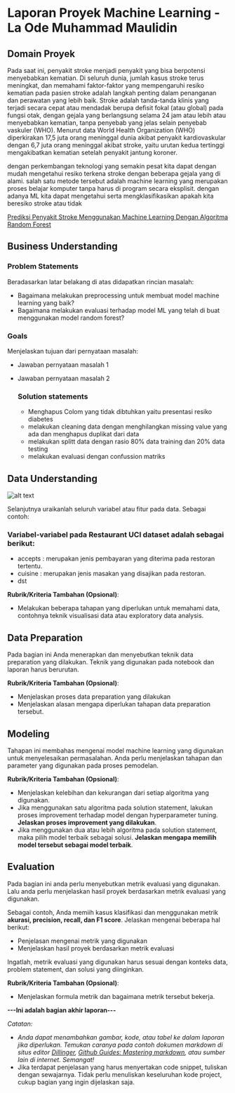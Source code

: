 # Laporan Proyek Machine Learning - La Ode Muhammad Maulidin

## Domain Proyek

Pada saat ini, penyakit stroke menjadi penyakit yang bisa berpotensi menyebabkan kematian. Di seluruh dunia, jumlah kasus stroke terus meningkat, dan memahami faktor-faktor yang mempengaruhi resiko kematian pada pasien stroke adalah langkah penting dalam penanganan dan perawatan yang lebih baik. Stroke adalah tanda-tanda klinis yang terjadi secara cepat atau mendadak berupa defisit fokal (atau global) pada fungsi otak, dengan gejala yang berlangsung selama 24 jam atau lebih atau menyebabkan kematian, tanpa penyebab yang jelas selain penyebab vaskuler (WHO). Menurut data World Health Organization (WHO) diperkirakan 17,5 juta orang meninggal dunia akibat penyakit kardiovaskular dengan 6,7 juta orang meninggal akibat stroke, yaitu urutan kedua tertinggi mengakibatkan kematian setelah penyakit jantung koroner. 

dengan perkembangan teknologi yang semakin pesat kita dapat dengan mudah mengetahui resiko terkena stroke dengan beberapa gejala yang di alami. salah satu metode tersebut adalah machine learning yang merupakan proses belajar komputer tanpa harus di program secara eksplisit. dengan adanya ML kita dapat mengetahui serta mengklasifikasikan apakah kita beresiko stroke atau tidak
  
[Prediksi Penyakit Stroke Menggunakan Machine Learning Dengan Algoritma Random Forest](https://e-jurnal.pnl.ac.id/infomedia/article/view/5199 ) 

## Business Understanding


### Problem Statements

Beradasarkan latar belakang di atas didapatkan rincian masalah:
- Bagaimana melakukan preprocessing untuk membuat model machine learning yang baik?
- Bagaimana melakukan evaluasi terhadap model ML yang telah di buat menggunakan model random forest?

### Goals

Menjelaskan tujuan dari pernyataan masalah:
- Jawaban pernyataan masalah 1
- Jawaban pernyataan masalah 2


    ### Solution statements
    - Menghapus Colom yang tidak dibtuhkan yaitu presentasi resiko diabetes
    - melakukan cleaning data dengan menghilangkan missing value yang ada dan menghapus duplikat dari data
    - melakukan splitt data dengan rasio 80% data training dan 20% data testing 
    - melakukan evaluasi dengan confussion matriks

## Data Understanding
![alt text](image.png)

Selanjutnya uraikanlah seluruh variabel atau fitur pada data. Sebagai contoh:  

### Variabel-variabel pada Restaurant UCI dataset adalah sebagai berikut:
- accepts : merupakan jenis pembayaran yang diterima pada restoran tertentu.
- cuisine : merupakan jenis masakan yang disajikan pada restoran.
- dst

**Rubrik/Kriteria Tambahan (Opsional)**:
- Melakukan beberapa tahapan yang diperlukan untuk memahami data, contohnya teknik visualisasi data atau exploratory data analysis.

## Data Preparation
Pada bagian ini Anda menerapkan dan menyebutkan teknik data preparation yang dilakukan. Teknik yang digunakan pada notebook dan laporan harus berurutan.

**Rubrik/Kriteria Tambahan (Opsional)**: 
- Menjelaskan proses data preparation yang dilakukan
- Menjelaskan alasan mengapa diperlukan tahapan data preparation tersebut.

## Modeling
Tahapan ini membahas mengenai model machine learning yang digunakan untuk menyelesaikan permasalahan. Anda perlu menjelaskan tahapan dan parameter yang digunakan pada proses pemodelan.

**Rubrik/Kriteria Tambahan (Opsional)**: 
- Menjelaskan kelebihan dan kekurangan dari setiap algoritma yang digunakan.
- Jika menggunakan satu algoritma pada solution statement, lakukan proses improvement terhadap model dengan hyperparameter tuning. **Jelaskan proses improvement yang dilakukan**.
- Jika menggunakan dua atau lebih algoritma pada solution statement, maka pilih model terbaik sebagai solusi. **Jelaskan mengapa memilih model tersebut sebagai model terbaik**.

## Evaluation
Pada bagian ini anda perlu menyebutkan metrik evaluasi yang digunakan. Lalu anda perlu menjelaskan hasil proyek berdasarkan metrik evaluasi yang digunakan.

Sebagai contoh, Anda memiih kasus klasifikasi dan menggunakan metrik **akurasi, precision, recall, dan F1 score**. Jelaskan mengenai beberapa hal berikut:
- Penjelasan mengenai metrik yang digunakan
- Menjelaskan hasil proyek berdasarkan metrik evaluasi

Ingatlah, metrik evaluasi yang digunakan harus sesuai dengan konteks data, problem statement, dan solusi yang diinginkan.

**Rubrik/Kriteria Tambahan (Opsional)**: 
- Menjelaskan formula metrik dan bagaimana metrik tersebut bekerja.

**---Ini adalah bagian akhir laporan---**

_Catatan:_
- _Anda dapat menambahkan gambar, kode, atau tabel ke dalam laporan jika diperlukan. Temukan caranya pada contoh dokumen markdown di situs editor [Dillinger](https://dillinger.io/), [Github Guides: Mastering markdown](https://guides.github.com/features/mastering-markdown/), atau sumber lain di internet. Semangat!_
- Jika terdapat penjelasan yang harus menyertakan code snippet, tuliskan dengan sewajarnya. Tidak perlu menuliskan keseluruhan kode project, cukup bagian yang ingin dijelaskan saja.

